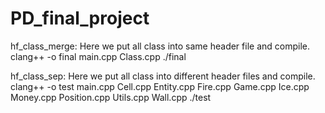 # PD_final_project

hf_class_merge:
Here we put all class into same header file and compile.
clang++ -o final main.cpp Class.cpp
./final

hf_class_sep:
Here we put all class into different header files and compile.
clang++ -o test main.cpp Cell.cpp Entity.cpp Fire.cpp Game.cpp Ice.cpp Money.cpp Position.cpp Utils.cpp Wall.cpp
./test